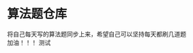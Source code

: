 <!--
 * @Copyright: Shanghai Definesys Company.All rights reserved.
 * @Descripttion: 
 * @Author: jiefeng
 * @Date: 2019-12-19 18:47:55
 * @LastEditors  : jiefeng
 * @LastEditTime : 2019-12-26 10:22:45
 -->
# 算法题仓库
将自己每天写的算法题同步上来，希望自己可以坚持每天都刷几道题  
加油！！！
测试
